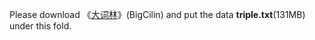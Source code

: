 Please download 《[大词林](http://knowledge.omaha.org.cn/dataset/hit)》(BigCilin) and put the data **triple.txt**(131MB) under this fold.
